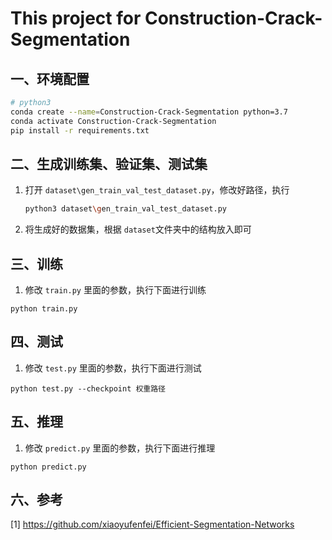 # This project for Construction-Crack-Segmentation

## 一、环境配置

```bash
# python3
conda create --name=Construction-Crack-Segmentation python=3.7
conda activate Construction-Crack-Segmentation
pip install -r requirements.txt
```


##  二、生成训练集、验证集、测试集

1. 打开 `dataset\gen_train_val_test_dataset.py`，修改好路径，执行

   ```bash
   python3 dataset\gen_train_val_test_dataset.py
   ```

2. 将生成好的数据集，根据 `dataset`文件夹中的结构放入即可



## 三、训练
1. 修改 `train.py` 里面的参数，执行下面进行训练
```
python train.py
```

## 四、测试
1. 修改 `test.py` 里面的参数，执行下面进行测试
```
python test.py --checkpoint 权重路径 
```


## 五、推理
1. 修改 `predict.py` 里面的参数，执行下面进行推理
```
python predict.py
```

## 六、参考
[1] https://github.com/xiaoyufenfei/Efficient-Segmentation-Networks